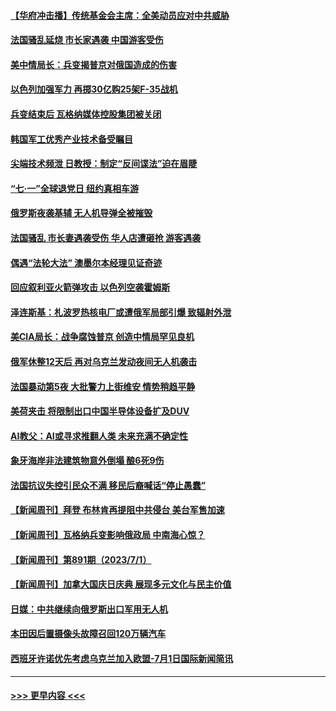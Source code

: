 #### [【华府冲击播】传统基金会主席：全美动员应对中共威胁](../pages/prog202/a103742184.md?t=07030643) 
#### [法国骚乱延烧 市长家遇袭 中国游客受伤](../pages/prog202/a103742181.md?t=07030643) 
#### [美中情局长：兵变揭普京对俄国造成的伤害](../pages/prog202/a103742180.md?t=07030643) 
#### [以色列加强军力 再掷30亿购25架F-35战机](../pages/prog202/a103742179.md?t=07030643) 
#### [兵变结束后 瓦格纳媒体控股集团被关闭](../pages/prog202/a103742155.md?t=07030643) 
#### [韩国军工优秀产业技术备受瞩目](../pages/prog202/a103742069.md?t=07030643) 
#### [尖端技术频泄 日教授：制定“反间谍法”迫在眉睫](../pages/prog202/a103742067.md?t=07030643) 
#### [“七·一”全球退党日 纽约真相车游](../pages/prog202/a103742074.md?t=07030643) 
#### [俄罗斯夜袭基辅 无人机导弹全被摧毁](../pages/prog202/a103742066.md?t=07030643) 
#### [法国骚乱 市长妻遇袭受伤 华人店遭砸抢 游客遇袭](../pages/prog202/a103742044.md?t=07030643) 
#### [偶遇“法轮大法” 澳墨尔本经理见证奇迹](../pages/prog202/a103742007.md?t=07030643) 
#### [回应叙利亚火箭弹攻击 以色列空袭霍姆斯](../pages/prog202/a103741984.md?t=07030643) 
#### [泽连斯基：札波罗热核电厂或遭俄军局部引爆 致辐射外泄](../pages/prog202/a103741980.md?t=07030643) 
#### [美CIA局长：战争腐蚀普京 创造中情局罕见良机](../pages/prog202/a103741973.md?t=07030643) 
#### [俄军休整12天后 再对乌克兰发动夜间无人机袭击](../pages/prog202/a103741956.md?t=07030643) 
#### [法国暴动第5夜 大批警力上街维安 情势稍趋平静](../pages/prog202/a103741931.md?t=07030643) 
#### [美荷夹击 将限制出口中国半导体设备扩及DUV](../pages/prog202/a103741919.md?t=07030643) 
#### [AI教父：AI或寻求推翻人类 未来充满不确定性](../pages/prog202/a103741915.md?t=07030643) 
#### [象牙海岸非法建筑物意外倒塌 酿6死9伤](../pages/prog202/a103741892.md?t=07030643) 
#### [法国抗议失控引民众不满  移民后裔喊话“停止愚蠢”](../pages/prog202/a103741852.md?t=07030643) 
#### [【新闻周刊】拜登 布林肯再提阻中共侵台 美台军售加速](../pages/prog202/a103741798.md?t=07030643) 
#### [【新闻周刊】瓦格纳兵变影响俄政局 中南海心惊？](../pages/prog202/a103741806.md?t=07030643) 
#### [【新闻周刊】第891期（2023/7/1）](../pages/prog202/a103741816.md?t=07030643) 
#### [【新闻周刊】加拿大国庆日庆典 展现多元文化与民主价值](../pages/prog202/a103741797.md?t=07030643) 
#### [日媒：中共继续向俄罗斯出口军用无人机](../pages/prog202/a103741677.md?t=07030643) 
#### [本田因后置摄像头故障召回120万辆汽车](../pages/prog202/a103741732.md?t=07030643) 
#### [西班牙许诺优先考虑乌克兰加入欧盟-7月1日国际新闻简讯](../pages/prog202/a103741690.md?t=07030643) 

----
#### [ >>> 更早内容 <<< ](../indexes/prog202-earlier.md)
